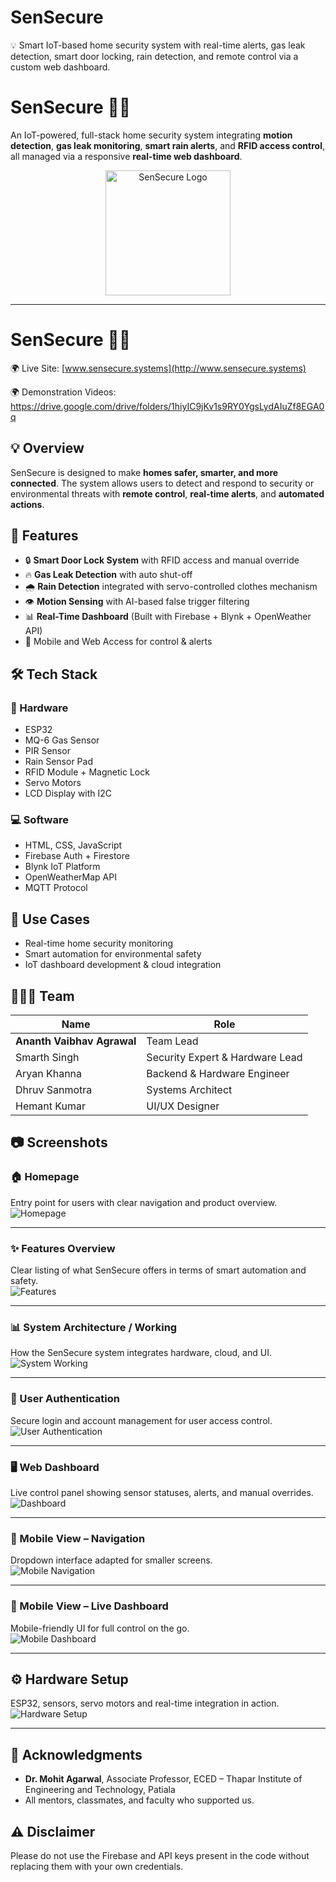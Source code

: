 # SenSecure
💡 Smart IoT-based home security system with real-time alerts, gas leak detection, smart door locking, rain detection, and remote control via a custom web dashboard.
# SenSecure 🔐🌐

An IoT-powered, full-stack home security system integrating **motion detection**, **gas leak monitoring**, **smart rain alerts**, and **RFID access control**, all managed via a responsive **real-time web dashboard**.

<p align="center">
  <img src="assets/logo.png" alt="SenSecure Logo" width="200"/>
</p>

---

# SenSecure 🔐🌐


🌍 Live Site: [www.sensecure.systems](http://www.sensecure.systems)

🌍 Demonstration Videos: https://drive.google.com/drive/folders/1hiyIC9jKv1s9RY0YgsLydAIuZf8EGA0q

## 💡 Overview

SenSecure is designed to make **homes safer, smarter, and more connected**. The system allows users to detect and respond to security or environmental threats with **remote control**, **real-time alerts**, and **automated actions**.

## 🚀 Features

- 🔒 **Smart Door Lock System** with RFID access and manual override
- 🔥 **Gas Leak Detection** with auto shut-off
- 🌧️ **Rain Detection** integrated with servo-controlled clothes mechanism
- 👁️ **Motion Sensing** with AI-based false trigger filtering
- 📊 **Real-Time Dashboard** (Built with Firebase + Blynk + OpenWeather API)
- 📱 Mobile and Web Access for control & alerts

## 🛠️ Tech Stack

### 🧠 Hardware
- ESP32
- MQ-6 Gas Sensor
- PIR Sensor
- Rain Sensor Pad
- RFID Module + Magnetic Lock
- Servo Motors
- LCD Display with I2C

### 💻 Software
- HTML, CSS, JavaScript
- Firebase Auth + Firestore
- Blynk IoT Platform
- OpenWeatherMap API
- MQTT Protocol

## 🧪 Use Cases
- Real-time home security monitoring
- Smart automation for environmental safety
- IoT dashboard development & cloud integration

## 🧑‍🤝‍🧑 Team

| Name                  | Role                              |
|-----------------------|-----------------------------------|
| **Ananth Vaibhav Agrawal** | Team Lead                         |
| Smarth Singh          | Security Expert & Hardware Lead  |
| Aryan Khanna          | Backend & Hardware Engineer      |
| Dhruv Sanmotra        | Systems Architect                |
| Hemant Kumar          | UI/UX Designer                   |

## 📷 Screenshots

### 🏠 Homepage  
Entry point for users with clear navigation and product overview.  
![Homepage](assets/homepage.png)

---

### ✨ Features Overview  
Clear listing of what SenSecure offers in terms of smart automation and safety.  
![Features](assets/features.png)

---

### 📊 System Architecture / Working  
How the SenSecure system integrates hardware, cloud, and UI.  
![System Working](assets/working.png)

---

### 🔐 User Authentication  
Secure login and account management for user access control.  
![User Authentication](assets/userauth.png)

---

### 🖥️ Web Dashboard  
Live control panel showing sensor statuses, alerts, and manual overrides.  
![Dashboard](assets/dashboard.png)

---

### 📱 Mobile View – Navigation  
Dropdown interface adapted for smaller screens.  
![Mobile Navigation](assets/mobiledropdown.png)

---

### 📱 Mobile View – Live Dashboard  
Mobile-friendly UI for full control on the go.  
![Mobile Dashboard](assets/mobdashboard.png)

---

## ⚙️ Hardware Setup  
ESP32, sensors, servo motors and real-time integration in action.  
![Hardware Setup](assets/hardware.png)

---


## 🙏 Acknowledgments

- **Dr. Mohit Agarwal**, Associate Professor, ECED – Thapar Institute of Engineering and Technology, Patiala
- All mentors, classmates, and faculty who supported us.

## ⚠️ Disclaimer

Please do not use the Firebase and API keys present in the code without replacing them with your own credentials.


